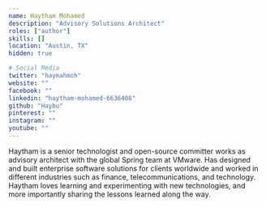 ```yaml
---
name: Haytham Mohamed
description: "Advisory Solutions Architect"
roles: ["author"]
skills: []
location: "Austin, TX"
hidden: true

# Social Media 
twitter: "haymahmoh"
website: ""
facebook: ""
linkedin: "haytham-mohamed-6636408"
github: "Haybu"
pinterest: ""
instagram: ""
youtube: ""
---
```


Haytham is a senior technologist and open-source committer works as advisory architect with the global Spring team at VMware. Has designed and built enterprise software solutions for clients worldwide and worked in different industries such as finance, telecommunications, and technology. Haytham loves learning and experimenting with new technologies, and more importantly sharing the lessons learned along the way.

<!--more-->
